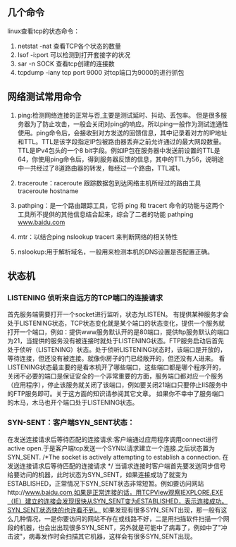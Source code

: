 ## 几个命令
linux查看tcp的状态命令：
1. netstat -nat  查看TCP各个状态的数量
2. lsof  -i:port  可以检测到打开套接字的状况
3. sar -n SOCK 查看tcp创建的连接数
4. tcpdump -iany tcp port 9000 对tcp端口为9000的进行抓包

## 网络测试常用命令
1. ping:检测网络连接的正常与否,主要是测试延时、抖动、丢包率。
           但是很多服务器为了防止攻击，一般会关闭对ping的响应。所以ping一般作为测试连通性使用。ping命令后，会接收到对方发送的回馈信息，其中记录着对方的IP地址和TTL。TTL是该字段指定IP包被路由器丢弃之前允许通过的最大网段数量。TTL是IPv4包头的一个8 bit字段。例如IP包在服务器中发送前设置的TTL是64，你使用ping命令后，得到服务器反馈的信息，其中的TTL为56，说明途中一共经过了8道路由器的转发，每经过一个路由，TTL减1。

2. traceroute：raceroute 跟踪数据包到达网络主机所经过的路由工具
   traceroute hostname
3. pathping：是一个路由跟踪工具，它将 ping 和 tracert 命令的功能与这两个工具所不提供的其他信息结合起来，综合了二者的功能
   pathping www.baidu.com
4. mtr：以结合ping nslookup tracert 来判断网络的相关特性
5. nslookup:用于解析域名，一般用来检测本机的DNS设置是否配置正确。

## 状态机
### LISTENING 侦听来自远方的TCP端口的连接请求
  首先服务端需要打开一个socket进行监听，状态为LISTEN。
  有提供某种服务才会处于LISTENING状态，TCP状态变化就是某个端口的状态变化，提供一个服务就打开一个端口，例如：提供www服务默认开的是80端口，提供ftp服务默认的端口为21，当提供的服务没有被连接时就处于LISTENING状态。FTP服务启动后首先处于侦听（LISTENING）状态。处于侦听LISTENING状态时，该端口是开放的，等待连接，但还没有被连接。就像你房子的门已经敞开的，但还没有人进来。
  看LISTENING状态最主要的是看本机开了哪些端口，这些端口都是哪个程序开的，关闭不必要的端口是保证安全的一个非常重要的方面，服务端口都对应一个服务（应用程序），停止该服务就关闭了该端口，例如要关闭21端口只要停止IIS服务中的FTP服务即可。关于这方面的知识请参阅其它文章。
  如果你不幸中了服务端口的木马，木马也开个端口处于LISTENING状态。

### SYN-SENT：客户端SYN_SENT状态：
  在发送连接请求后等待匹配的连接请求:客户端通过应用程序调用connect进行active open.于是客户端tcp发送一个SYN以请求建立一个连接.之后状态置为SYN_SENT. /*The socket is actively attempting to establish a connection. 在发送连接请求后等待匹配的连接请求 */
  当请求连接时客户端首先要发送同步信号给要访问的机器，此时状态为SYN_SENT，如果连接成功了就变为ESTABLISHED，正常情况下SYN_SENT状态非常短暂。例如要访问网站http://www.baidu.com,如果是正常连接的话，用TCPView观察IEXPLORE.EXE（IE）建立的连接会发现很快从SYN_SENT变为ESTABLISHED，表示连接成功。SYN_SENT状态快的也许看不到。
  如果发现有很多SYN_SENT出现，那一般有这么几种情况，一是你要访问的网站不存在或线路不好，二是用扫描软件扫描一个网段的机器，也会出出现很多SYN_SENT，另外就是可能中了病毒了，例如中了"冲击波"，病毒发作时会扫描其它机器，这样会有很多SYN_SENT出现。
